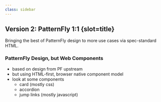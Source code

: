 ```yaml
---
class: sidebar
---
```

## Version 2: PatternFly 1:1 {slot=title}
Bringing the best of PatternFly design to more use cases via spec-standard HTML.

### PatternFly Design, but Web Components
- based on design from PF upstream
- but using HTML-first, browser native component model
- look at some components
    - card (mostly css)
    - accordion
    - jump links (mostly javascript)
